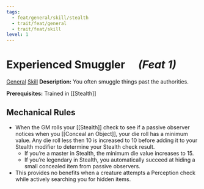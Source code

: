 ```yaml
---
tags:
  - feat/general/skill/stealth
  - trait/feat/general
  - trait/feat/skill
level: 1
---
```

# Experienced Smuggler  &emsp;*(Feat 1)*

[General](General.md "Feat Trait") [Skill](Skill.md "Feat Trait")
**Description:** You often smuggle things past the authorities.

**Prerequisites:** Trained in [[Stealth]]

## Mechanical Rules

- When the GM rolls your [[Stealth]] check to see if a passive observer notices when you [[Conceal an Object]], your die roll has a minimum value. Any die roll less then 10 is increased to 10 before adding it to your Stealth modifier to determine your Stealth check result.
	- If you’re a master in Stealth, the minimum die value increases to 15.
	- If you’re legendary in Stealth, you automatically succeed at hiding a small concealed item from passive observers.
- This provides no benefits when a creature attempts a Perception check while actively searching you for hidden items.